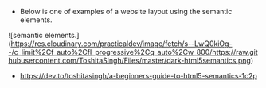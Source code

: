 <!-- # Sass-Architecture-Structure

sass/
|
|– base/
|   |– _reset.scss       # Reset ALl Elements
|   |- _container.scss   # Main Container For Layouts
|   |– _typography.scss  # Typography rules
|   |- _base.scss        # @forward All Files in base Folder
|   ...                  # Etc…
|
|– components/
|   |– _buttons.scss     # Buttons
|   |– _components.scss  # @forward All Files in components Folder
|   ...                  # Etc…
|
|– helpers/
|   |– _variables.scss   # Sass Variables
|   |– _functions.scss   # Sass Functions
|   |– _mixins.scss      # Sass Mixins
|   |– _breakPoints.scss # To make layouts Responsive
|   |– index.scss        # @forward All Files in helpers Folder
|   ...                  # Etc…
|
|– layout/
|   |– _header.scss      # Header
|   |– _navigation.scss  # Navigation
|   |– _grid.scss        # Grid system
|   |– _footer.scss      # Footer
|   |– _sidebar.scss     # sidebar
|   |– _layout.scss      # @forward All Files in layout Folder
|   ...                  # Etc…
|
|– pages/
|   |– _homepage.scss    # Home specific styles
|   |– _contact.scss     # Contact specific styles
|   |– _about.scss       # Contact specific styles
|   |– pages.scss        # @forward All Files in pages Folder
|   ...                  # Etc…
|
|– vendors/
|   |– _bootstrap.scss   # Bootstrap
|   |– _fontawesome.scss # fontawesome Library
|   |– _normalize.scss   # normalize
|   ...                  # Etc…
|
`– main.scss             # Primary Sass file
``` -->


- Below is one of examples of a website layout using the semantic elements.

![semantic elements.] (https://res.cloudinary.com/practicaldev/image/fetch/s--LwQ0kiOg--/c_limit%2Cf_auto%2Cfl_progressive%2Cq_auto%2Cw_800/https://raw.githubusercontent.com/ToshitaSingh/Files/master/dark-html5semantics.png)   
- https://dev.to/toshitasingh/a-beginners-guide-to-html5-semantics-1c2p